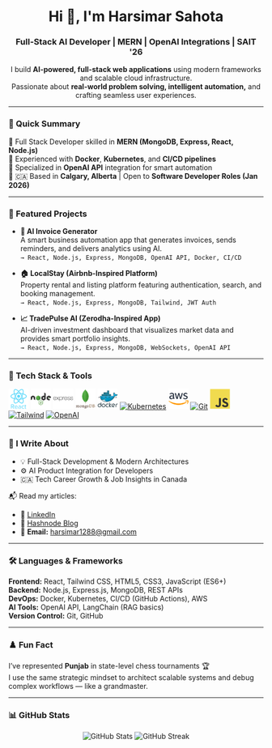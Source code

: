 <h1 align="center">Hi 👋, I'm Harsimar Sahota</h1>
<h3 align="center">Full-Stack AI Developer | MERN | OpenAI Integrations | SAIT '26</h3>

<p align="center">
  I build <b>AI-powered, full-stack web applications</b> using modern frameworks and scalable cloud infrastructure.<br>
  Passionate about <b>real-world problem solving, intelligent automation,</b> and crafting seamless user experiences.
</p>

---

### 📌 Quick Summary
🔹 Full Stack Developer skilled in **MERN (MongoDB, Express, React, Node.js)**  
🔹 Experienced with **Docker**, **Kubernetes**, and **CI/CD pipelines**  
🔹 Specialized in **OpenAI API** integration for smart automation  
🔹 🇨🇦 Based in **Calgary, Alberta** | Open to **Software Developer Roles (Jan 2026)**  

---

### 💼 Featured Projects

- **🧾 AI Invoice Generator**  
  A smart business automation app that generates invoices, sends reminders, and delivers analytics using AI.  
  `→ React, Node.js, Express, MongoDB, OpenAI API, Docker, CI/CD`

- **🏠 LocalStay (Airbnb-Inspired Platform)**  
  Property rental and listing platform featuring authentication, search, and booking management.  
  `→ React, Node.js, Express, MongoDB, Tailwind, JWT Auth`

- **📈 TradePulse AI (Zerodha-Inspired App)**  
  AI-driven investment dashboard that visualizes market data and provides smart portfolio insights.  
  `→ React, Node.js, Express, MongoDB, WebSockets, OpenAI API`

---

### 🧩 Tech Stack & Tools

<p align="left">
  <a href="https://reactjs.org/" target="_blank"><img src="https://raw.githubusercontent.com/devicons/devicon/master/icons/react/react-original-wordmark.svg" alt="React" width="40" height="40"/></a>
  <a href="https://nodejs.org" target="_blank"><img src="https://raw.githubusercontent.com/devicons/devicon/master/icons/nodejs/nodejs-original-wordmark.svg" alt="Node.js" width="40" height="40"/></a>
  <a href="https://expressjs.com" target="_blank"><img src="https://raw.githubusercontent.com/devicons/devicon/master/icons/express/express-original-wordmark.svg" alt="Express" width="40" height="40"/></a>
  <a href="https://www.mongodb.com/" target="_blank"><img src="https://raw.githubusercontent.com/devicons/devicon/master/icons/mongodb/mongodb-original-wordmark.svg" alt="MongoDB" width="40" height="40"/></a>
  <a href="https://www.docker.com/" target="_blank"><img src="https://raw.githubusercontent.com/devicons/devicon/master/icons/docker/docker-original-wordmark.svg" alt="Docker" width="40" height="40"/></a>
  <a href="https://kubernetes.io/" target="_blank"><img src="https://www.vectorlogo.zone/logos/kubernetes/kubernetes-icon.svg" alt="Kubernetes" width="40" height="40"/></a>
  <a href="https://aws.amazon.com" target="_blank"><img src="https://raw.githubusercontent.com/devicons/devicon/master/icons/amazonwebservices/amazonwebservices-original-wordmark.svg" alt="AWS" width="40" height="40"/></a>
  <a href="https://git-scm.com/" target="_blank"><img src="https://www.vectorlogo.zone/logos/git-scm/git-scm-icon.svg" alt="Git" width="40" height="40"/></a>
  <a href="https://developer.mozilla.org/en-US/docs/Web/JavaScript" target="_blank"><img src="https://raw.githubusercontent.com/devicons/devicon/master/icons/javascript/javascript-original.svg" alt="JavaScript" width="40" height="40"/></a>
  <a href="https://tailwindcss.com/" target="_blank"><img src="https://www.vectorlogo.zone/logos/tailwindcss/tailwindcss-icon.svg" alt="Tailwind" width="40" height="40"/></a>
  <a href="https://openai.com/" target="_blank"><img src="https://upload.wikimedia.org/wikipedia/commons/4/4d/OpenAI_Logo.svg" alt="OpenAI" width="40" height="40"/></a>
</p>

---

### 🧠 I Write About

- 💡 Full-Stack Development & Modern Architectures  
- ⚙️ AI Product Integration for Developers  
- 🇨🇦 Tech Career Growth & Job Insights in Canada  

📬 Read my articles:  
- 🔗 [LinkedIn](https://www.linkedin.com/in/harsimar-sahota/)  
- 🧠 [Hashnode Blog](https://harsimar-sahota.hashnode.dev/)  
- 📧 **Email:** harsimar1288@gmail.com  

---

### 🛠️ Languages & Frameworks
**Frontend:** React, Tailwind CSS, HTML5, CSS3, JavaScript (ES6+)  
**Backend:** Node.js, Express.js, MongoDB, REST APIs  
**DevOps:** Docker, Kubernetes, CI/CD (GitHub Actions), AWS  
**AI Tools:** OpenAI API, LangChain (RAG basics)  
**Version Control:** Git, GitHub  

---

### ♟️ Fun Fact
I’ve represented **Punjab** in state-level chess tournaments 🏆  
I use the same strategic mindset to architect scalable systems and debug complex workflows — like a grandmaster.

---

### 📊 GitHub Stats
<p align="center">
  <img src="https://github-readme-stats.vercel.app/api?username=harsimarsahota&show_icons=true&theme=radical" alt="GitHub Stats" height="165"/>
  <img src="https://github-readme-streak-stats.herokuapp.com/?user=harsimarsahota&theme=radical" alt="GitHub Streak" height="165"/>
</p>
